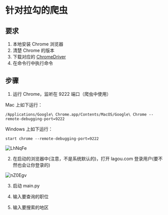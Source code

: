 # 针对拉勾的爬虫

## 要求

1. 本地安装 Chrome 浏览器
2. 清楚 Chrome 的版本
3. 下载对应的 [ChromeDriver](https://chromedriver.chromium.org/downloads)
4. 在命令行中执行命令

## 步骤

1. 运行 Chrome，监听在 9222 端口（爬虫中使用）

Mac 上如下运行：

```shell
/Applications/Google\ Chrome.app/Contents/MacOS/Google\ Chrome --remote-debugging-port=9222
```

Windows 上如下运行：

```shell
start chrome --remote-debugging-port=9222
```

![LhNqFe](https://oss.images.shujudaka.com/uPic/LhNqFe.png)

2. 在启动的浏览器中(注意，不是系统默认的)，打开 lagou.com 登录用户(要不然也会让你登录的)

![nZ0Egv](https://oss.images.shujudaka.com/uPic/nZ0Egv.png)

3. 启动 main.py

4. 输入要查询的职位

5. 输入要搜索的地区
